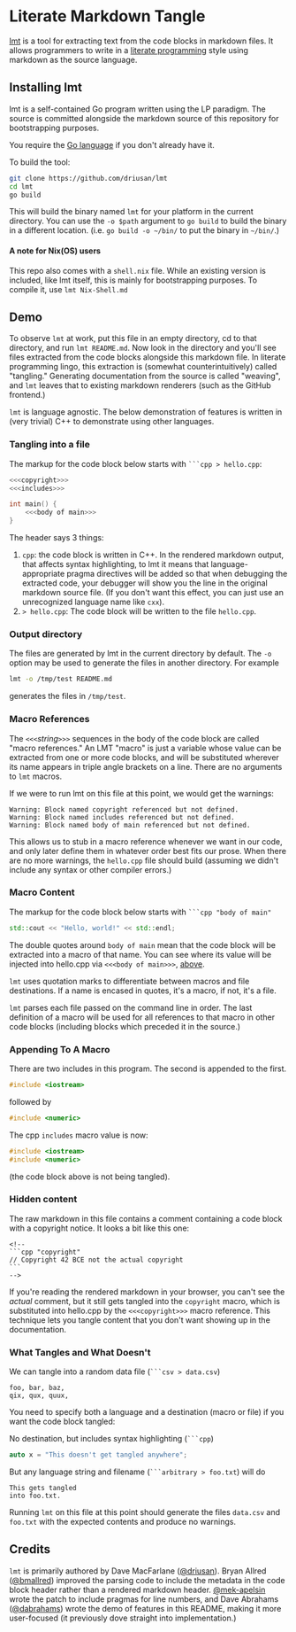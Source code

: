 # Literate Markdown Tangle

[lmt](https://github.com/driusan/lmt) is a tool for extracting text from the
code blocks in markdown files.  It allows programmers to write in a [literate programming](https://en.wikipedia.org/wiki/Literate_programming) style using
markdown as the source language.

## Installing lmt

lmt is a self-contained Go program written using the LP paradigm. The source is committed alongside the markdown source of this repository for bootstrapping
purposes.

You require the [Go language](https://golang.org/) if you don't already have it.

To build the tool:

```bash
git clone https://github.com/driusan/lmt
cd lmt
go build
```

This will build the binary named `lmt` for your platform in the current
directory. You can use the `-o $path` argument to `go build` to build
the binary in a different location. (i.e. `go build -o ~/bin/` to put the
binary in `~/bin/`.)

#### A note for Nix(OS) users
This repo also comes with a `shell.nix` file. While an existing version is included, like lmt itself, this is mainly for bootstrapping purposes. To compile it, use `lmt Nix-Shell.md`

## Demo

To observe `lmt` at work, put this file in an empty directory, cd to that
directory, and run `lmt README.md`.  Now look in the directory and you'll see
files extracted from the code blocks alongside this markdown file.  In
literate programming lingo, this extraction is (somewhat counterintuitively)
called "tangling." Generating documentation from the source is called
"weaving", and `lmt` leaves that to existing markdown renderers (such as
the GitHub frontend.)

`lmt` is language agnostic. The below demonstration of features is written
in (very trivial) C++ to demonstrate using other languages.

### Tangling into a file

The markup for the code block below starts with `​```cpp > hello.cpp`:

```cpp > hello.cpp
<<<copyright>>>
<<<includes>>>

int main() {
    <<<body of main>>>
}
```

The header says 3 things:

1. `cpp`: the code block is written in C++. In the rendered markdown output, that
   affects syntax highlighting, to lmt it means that language-appropriate
   pragma directives will be added so that when debugging the extracted code,
   your debugger will show you the line in the original markdown source file.
   (If you don't want this effect, you can just use an unrecognized language
   name like `cxx`).
2. `> hello.cpp`: The code block will be written to the file `hello.cpp`.

### Output directory

The files are generated by lmt in the current directory by default. The `-o` option
may be used to generate the files in another directory. For example

~~~bash
lmt -o /tmp/test README.md
~~~

generates the files in `/tmp/test`.

### Macro References

The `<<<`*string*`>>>` sequences in the body of the code block are called
"macro references." An LMT "macro" is just a variable whose value can be
extracted from one or more code blocks, and will be substituted wherever
its name appears in triple angle brackets on a line. There are no arguments
to `lmt` macros.

If we were to run lmt on this file at this point, we would get the warnings:

```
Warning: Block named copyright referenced but not defined.
Warning: Block named includes referenced but not defined.
Warning: Block named body of main referenced but not defined.
```

This allows us to stub in a macro reference whenever we want in our code,
and only later define them in whatever order best fits our prose. When there
are no more warnings, the `hello.cpp` file should build (assuming we didn't
include any syntax or other compiler errors.)

### Macro Content

The markup for the code block below starts with `​```cpp "body of main"`

```cpp "body of main"
std::cout << "Hello, world!" << std::endl;
```

The double quotes around `body of main` mean that the code block will be
extracted into a macro of that name.  You can see where its value will be
injected into hello.cpp via `<<<body of main>>>`,
[above](#tangling-into-a-file).

`lmt` uses quotation marks to differentiate between macros and file
destinations. If a name is encased in quotes, it's a macro, if not, it's
a file.

`lmt` parses each file passed on the command line in order. The last
definition of a macro will be used for all references to that macro in
other code blocks (including blocks which preceded it in the source.)

### Appending To A Macro

There are two includes in this program. The second is appended to the first.

```cpp "includes"
#include <iostream>
```

followed by

```cpp "includes"
#include <numeric>
```

The cpp `includes` macro value is now:

```cpp
#include <iostream>
#include <numeric>
```

(the code block above is not being tangled).

### Hidden content

The raw markdown in this file contains a comment containing a code block with a
copyright notice.  It looks a bit like this one:

    <!--
    ```cpp "copyright"
    // Copyright 42 BCE not the actual copyright
    ```
    -->

If you're reading the rendered markdown in your browser, you can't see the
*actual* comment, but it still gets tangled into the `copyright` macro, which is
substituted into hello.cpp by the `<<<copyright>>>` macro reference.  This
technique lets you tangle content that you don't want showing up in the
documentation.

<!--
```cpp "copyright"
// Copyright 2020 Me, myself, and I
```
-->

### What Tangles and What Doesn't

We can tangle into a random data file (`​```csv > data.csv`)

```csv > data.csv
foo, bar, baz,
qix, qux, quux,
```

You need to specify both a language and a destination (macro or file) if
you want the code block tangled:

No destination, but includes syntax highlighting (`​```cpp`)

```cpp
auto x = "This doesn't get tangled anywhere";
```

But any language string and filename  (`​```arbitrary > foo.txt`) will do

```arbitrary > foo.txt
This gets tangled
into foo.txt.
```

Running `lmt` on this file at this point should generate the files `data.csv`
and `foo.txt` with the expected contents and produce no warnings.

## Credits

`lmt` is primarily authored by Dave MacFarlane ([@driusan](https://github.com/driusan/)). Bryan Allred ([@bmallred](https://github.com/bmallred/)) improved the
parsing code to include the metadata in the code block header rather than a
rendered markdown header. [@mek-apelsin](https://github.com/mek-apelsin/)
wrote the patch to include pragmas for line numbers, and Dave Abrahams
([@dabrahams](https://github.com/dabrahams/)) wrote the demo of features in
this README, making it more user-focused (it previously dove straight into
implementation.)
